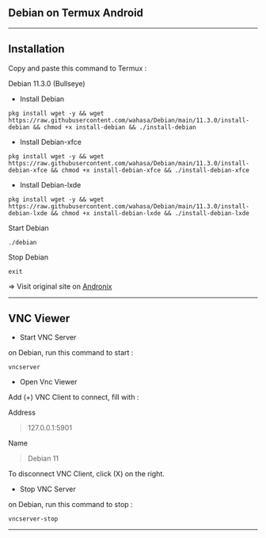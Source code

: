 
## Debian on Termux Android
---------------
## Installation

Copy and paste this command to Termux :

Debian 11.3.0 (Bullseye)
* Install Debian

```
pkg install wget -y && wget https://raw.githubusercontent.com/wahasa/Debian/main/11.3.0/install-debian && chmod +x install-debian && ./install-debian
```

* Install Debian-xfce

```
pkg install wget -y && wget https://raw.githubusercontent.com/wahasa/Debian/main/11.3.0/install-debian-xfce && chmod +x install-debian-xfce && ./install-debian-xfce
```

* Install Debian-lxde

```
pkg install wget -y && wget https://raw.githubusercontent.com/wahasa/Debian/main/11.3.0/install-debian-lxde && chmod +x install-debian-lxde && ./install-debian-lxde
```

Start Debian

```
./debian
```

Stop Debian

```
exit
```

=> Visit original site on [Andronix](https://github.com/AndronixApp/AndronixOrigin)

-----------

## VNC Viewer

* Start VNC Server

on Debian, run this command to start :

```
vncserver
```

* Open Vnc Viewer

Add (+) VNC Client to connect, fill with :

Address
> 127.0.0.1:5901

Name
> Debian 11

To disconnect VNC Client, click (X) on the right.

* Stop VNC Server

on Debian, run this command to stop :

```
vncserver-stop
```
-------------

